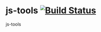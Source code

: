 # js-tools [![Build Status](https://magnum.travis-ci.com/dubzzz/js-tools.svg?token=Rpqy5aZvzxXx9Rcg89us)](https://magnum.travis-ci.com/dubzzz/js-tools)
js-tools
